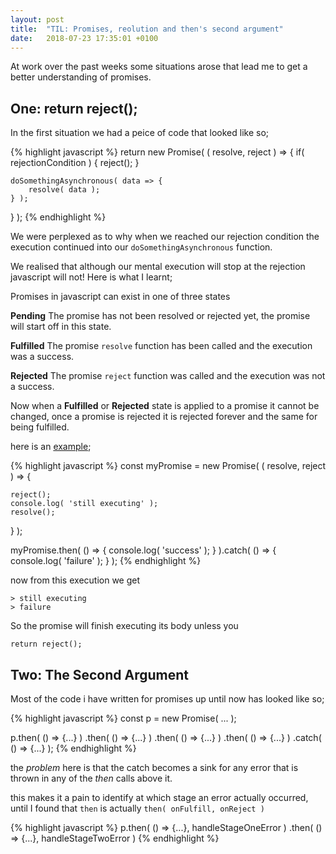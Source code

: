 ```yaml
---
layout: post
title:  "TIL: Promises, reolution and then's second argument"
date:   2018-07-23 17:35:01 +0100
---
```

At work over the past weeks some situations arose that lead me to get a better understanding of promises.

## One: return reject();

In the first situation we had a peice of code that looked like so;

{% highlight javascript %}
return new Promise( ( resolve, reject ) => {
    if( rejectionCondition ) {
        reject();
    }

    doSomethingAsynchronous( data => {
        resolve( data );
    } );
} );
{% endhighlight %}

We were perplexed as to why when we reached our rejection condition the execution continued into our `doSomethingAsynchronous` function.

We realised that although our mental execution will stop at the rejection javascript will not! Here is what I learnt;

Promises in javascript can exist in one of three states

**Pending** The promise has not been resolved or rejected yet, the promise will start off in this state.

**Fulfilled** The promise `resolve` function has been called and the execution was a success.

**Rejected** The promise `reject` function was called and the execution was not a success.

Now when a **Fulfilled** or **Rejected** state is applied to a promise it cannot be changed, once a promise is rejected it is rejected forever and the same for being fulfilled.

here is an [example](https://jsfiddle.net/e64wzmb7/5/);

{% highlight javascript %}
const myPromise = new Promise( ( resolve, reject ) => {

    reject();
    console.log( 'still executing' );
    resolve();
} );

myPromise.then( () => {
	console.log( 'success' );
} ).catch( () => {
	console.log( 'failure' );
} );
{% endhighlight %}

now from this execution we get

```
> still executing
> failure
```

So the promise will finish executing its body unless you

`return reject();`


## Two: The Second Argument

Most of the code i have written for promises up until now has looked like so;

{% highlight javascript %}
const p = new Promise( ... );

p.then( () => {...} )
    .then( () => {...} )
    .then( () => {...} )
    .then( () => {...} )
    .catch( () => {...} );
{% endhighlight %}

the *problem* here is that the catch becomes a sink for any error that is thrown in any of the *then* calls above it.

this makes it a pain to identify at which stage an error actually occurred, until I found that `then` is actually `then( onFulfill, onReject )`

{% highlight javascript %}
p.then( () => {...}, handleStageOneError )
    .then( () => {...}, handleStageTwoError )
{% endhighlight %}
